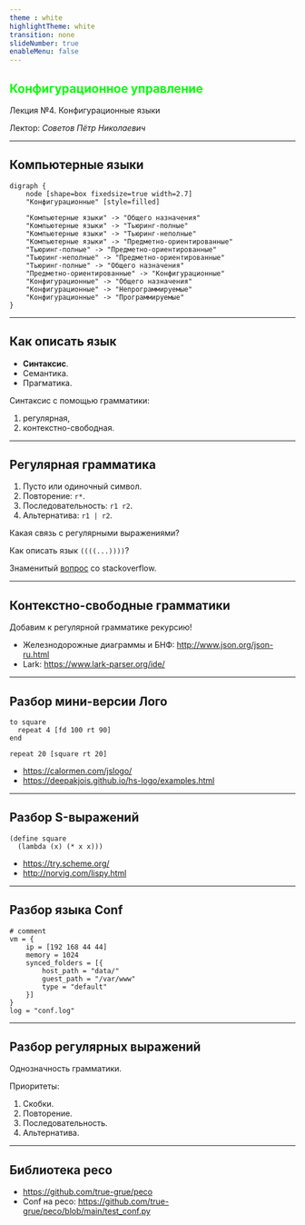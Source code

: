 ```yaml
---
theme : white
highlightTheme: white
transition: none
slideNumber: true
enableMenu: false
---
```


<!-- .slide: data-background="black" style="color:#00ff00" -->

## <span style="color:#00ff00">Конфигурационное управление</span>

Лекция №4. Конфигурационные языки

Лектор: *Советов Пётр Николаевич*

---

## Компьютерные языки

```graphviz
digraph {
    node [shape=box fixedsize=true width=2.7]
    "Конфигурационные" [style=filled]

    "Компьютерные языки" -> "Общего назначения"
    "Компьютерные языки" -> "Тьюринг-полные"
    "Компьютерные языки" -> "Тьюринг-неполные"
    "Компьютерные языки" -> "Предметно-ориентированные"
    "Тьюринг-полные" -> "Предметно-ориентированные"
    "Тьюринг-неполные" -> "Предметно-ориентированные"
    "Тьюринг-полные" -> "Общего назначения"
    "Предметно-ориентированные" -> "Конфигурационные"
    "Конфигурационные" -> "Общего назначения"
    "Конфигурационные" -> "Непрограммируемые"
    "Конфигурационные" -> "Программируемые"
}
```

---

## Как описать язык

* **Синтаксис**.
* Семантика.
* Прагматика.

Синтаксис с помощью грамматики:

1. регулярная,
1. контекстно-свободная.

---

## Регулярная грамматика

1. Пусто или одиночный символ.
1. Повторение: `r*`.
1. Последовательность: `r1 r2`.
1. Альтернатива: `r1 | r2`.

Какая связь с регулярными выражениями?

Как описать язык `((((...))))`?

Знаменитый [вопрос](https://stackoverflow.com/questions/1732348/regex-match-open-tags-except-xhtml-self-contained-tags
) со stackoverflow.

---

## Контекстно-свободные грамматики

Добавим к регулярной грамматике рекурсию!

* Железнодорожные диаграммы и БНФ: http://www.json.org/json-ru.html
* Lark: https://www.lark-parser.org/ide/

---

## Разбор мини-версии Лого

```
to square
  repeat 4 [fd 100 rt 90]
end

repeat 20 [square rt 20]
```

* https://calormen.com/jslogo/
* https://deepakjois.github.io/hs-logo/examples.html

---

## Разбор S-выражений

```
(define square
  (lambda (x) (* x x)))
```

* https://try.scheme.org/
* http://norvig.com/lispy.html

---

## Разбор языка Conf

```
# comment
vm = {
    ip = [192 168 44 44]
    memory = 1024
    synced_folders = [{
        host_path = "data/"
        guest_path = "/var/www"
        type = "default"
    }]
}
log = "conf.log"
```

---

## Разбор регулярных выражений

Однозначность грамматики.

Приоритеты:

1. Скобки.
1. Повторение.
1. Последовательность.
1. Альтернатива.

---

## Библиотека peco

* https://github.com/true-grue/peco
* Conf на peco: https://github.com/true-grue/peco/blob/main/test_conf.py